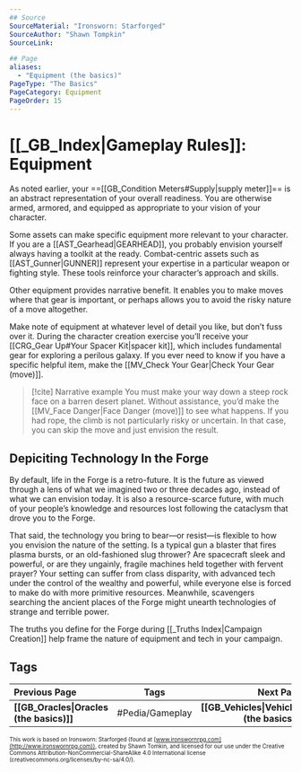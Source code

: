 ```yaml
---
## Source
SourceMaterial: "Ironsworn: Starforged"
SourceAuthor: "Shawn Tompkin"
SourceLink: 

## Page
aliases:
  - "Equipment (the basics)"
PageType: "The Basics"
PageCategory: Equipment
PageOrder: 15
---
```

#  [[_GB_Index|Gameplay Rules]]: Equipment
As noted earlier, your ==[[GB_Condition Meters#Supply|supply meter]]== is an abstract representation of your overall readiness. You are otherwise armed, armored, and equipped as appropriate to your vision of your character.

Some assets can make specific equipment more relevant to your character. If you are a [[AST_Gearhead|GEARHEAD]], you probably envision yourself always having a toolkit at the ready. Combat-centric assets such as [[AST_Gunner|GUNNER]] represent your expertise in a particular weapon or fighting style. These tools reinforce your character’s approach and skills.

Other equipment provides narrative benefit. It enables you to make moves where that gear is important, or perhaps allows you to avoid the risky nature of a move altogether.

Make note of equipment at whatever level of detail you like, but don’t fuss over it. During the character creation exercise you’ll receive your [[CRG_Gear Up#Your Spacer Kit|spacer kit]], which includes fundamental gear for exploring a perilous galaxy. If you ever need to know if you have a specific helpful item, make the [[MV_Check Your Gear|Check Your Gear (move)]].

> [!cite] Narrative example
> You must make your way down a steep rock face on a barren desert planet. Without assistance, you’d make the [[MV_Face Danger|Face Danger (move)]] to see what happens. If you had rope, the climb is not particularly risky or uncertain. In that case, you can skip the move and just envision the result.

## Depiciting Technology In the Forge
By default, life in the Forge is a retro-future. It is the future as viewed through a lens of what we imagined two or three decades ago, instead of what we can envision today. It is also a resource-scarce future, with much of your people’s knowledge and resources lost following the cataclysm that drove you to the Forge.

That said, the technology you bring to bear—or resist—is flexible to how you envision the nature of the setting. Is a typical gun a blaster that fires plasma bursts, or an old-fashioned slug thrower? Are spacecraft sleek and powerful, or are they ungainly, fragile machines held together with fervent prayer? Your setting can suffer from class disparity, with advanced tech under the control of the wealthy and powerful, while everyone else is forced to make do with more primitive resources. Meanwhile, scavengers searching the ancient places of the Forge might unearth technologies of strange and terrible power.

The truths you define for the Forge during [[_Truths Index|Campaign Creation]] help frame the nature of equipment and tech in your campaign.

## Tags
| Previous Page | Tags | Next Page |
|:--- |:---:| ---:|
| **[[GB_Oracles\|Oracles (the basics)]]** | #Pedia/Gameplay  | **[[GB_Vehicles\|Vehicles (the basics)]]** |

<font size=-2>This work is based on Ironsworn: Starforged (found at [www.ironswornrpg.com](http://www.ironswornrpg.com)), created by Shawn Tomkin, and licensed for our use under the Creative Commons Attribution-NonCommercial-ShareAlike 4.0 International license  (creativecommons.org/licenses/by-nc-sa/4.0/).</font>